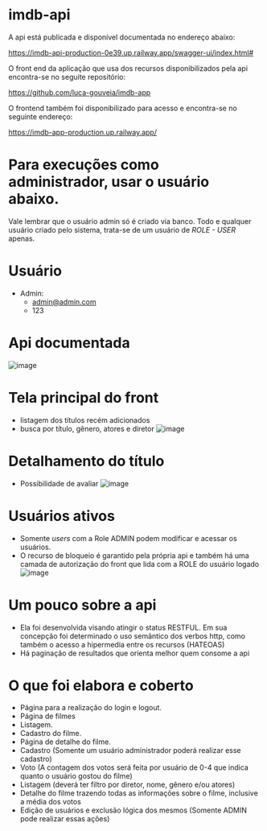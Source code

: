 # imdb-api

A api está publicada e disponível documentada no endereço abaixo:

https://imdb-api-production-0e39.up.railway.app/swagger-ui/index.html#

O front end da aplicação que usa dos recursos disponibilizados pela api encontra-se no seguite repositório:

https://github.com/luca-gouveia/imdb-app

O frontend também foi disponibilizado para acesso e encontra-se no seguinte endereço:

https://imdb-app-production.up.railway.app/

# Para execuções como administrador, usar o usuário abaixo.

Vale lembrar que o usuário admin só é criado via banco. Todo e qualquer usuário criado pelo sistema, trata-se de um usuário de *ROLE - USER* apenas.
# Usuário
- Admin:
   - admin@admin.com
   - 123

# Api documentada
![image](https://github.com/luca-gouveia/imdb-api/assets/38117857/edc2ca3f-b46f-437e-8f18-1b607cc7bd24)

# Tela principal do front
- listagem dos títulos recém adicionados
- busca por título, gênero, atores e diretor
![image](https://github.com/luca-gouveia/imdb-api/assets/38117857/24e8fd8b-268e-47ee-9b0f-c73734ce0db4)

# Detalhamento do título
- Possibilidade de avaliar
![image](https://github.com/luca-gouveia/imdb-api/assets/38117857/1ce48bef-2129-4d57-a132-5ecddfb87191)

# Usuários ativos
- Somente *users* com a Role ADMIN podem modificar e acessar os usuários.
- O recurso de bloqueio é garantido pela própria api e também há uma camada de autorização do front que lida com a ROLE do usuário logado
![image](https://github.com/luca-gouveia/imdb-api/assets/38117857/7d482380-b29e-435d-b00b-e3ba98120940)

# Um pouco sobre a api
- Ela foi desenvolvida visando atingir o status RESTFUL. Em sua concepção foi determinado o uso semântico dos verbos http, como também o acesso a hipermedia entre os recursos (HATEOAS)
- Há paginação de resultados que orienta melhor quem consome a api

# O que foi elabora e coberto

- Página para a realização do login e logout.
- Página de filmes
- Listagem.
- Cadastro do filme.
- Página de detalhe do filme.
- Cadastro (Somente um usuário administrador poderá realizar esse cadastro)
- Voto (A contagem dos votos será feita por usuário de 0-4 que indica quanto o usuário gostou do filme)
- Listagem (deverá ter filtro por diretor, nome, gênero e/ou atores)
- Detalhe do filme trazendo todas as informações sobre o filme, inclusive a média dos votos
- Edição de usuários e exclusão lógica dos mesmos (Somente ADMIN pode realizar essas ações)


